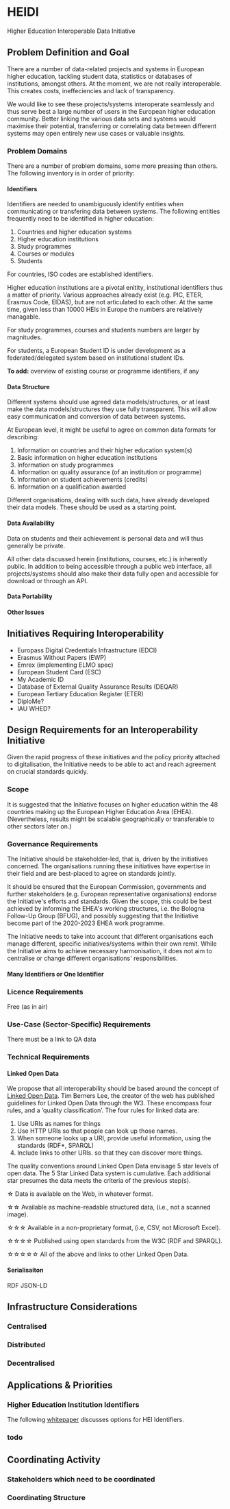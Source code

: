 # HEIDI
Higher Education Interoperable Data Initiative

## Problem Definition and Goal

There are a number of data-related projects and systems in European higher education, tackling student data, statistics or databases of institutions, amongst others. At the moment, we are not really interoperable. This creates costs, ineffeciencies and lack of transparency.

We would like to see these projects/systems interoperate seamlessly and thus serve best a large number of users in the European higher education community. Better linking the various data sets and systems would maximise their potential, transferring or correlating data between different systems may open entirely new use cases or valuable insights.

### Problem Domains

There are a number of problem domains, some more pressing than others. The following inventory is in order of priority:

#### Identifiers

Identifiers are needed to unambiguously identify entities when communicating or transfering data between systems. The following entities frequently need to be identified in higher education:

1. Countries and higher education systems
1. Higher education institutions
1. Study programmes
1. Courses or modules
1. Students

For countries, ISO codes are established identifiers.

Higher education institutions are a pivotal enitity, institutional identifiers thus a matter of priority. Various approaches already exist (e.g. PIC, ETER, Erasmus Code, EIDAS), but are not articulated to each other. At the same time, given less than 10000 HEIs in Europe the numbers are relatively managable.

For study programmes, courses and students numbers are larger by magnitudes.

For students, a European Student ID is under development as a federated/delegated system based on institutional student IDs.

**To add:** overview of existing course or programme identifiers, if any

#### Data Structure

Different systems should use agreed data models/structures, or at least make the data models/structures they use fully transparent. This will allow easy communication and conversion of data between systems.

At European level, it might be useful to agree on common data formats for describing:

1. Information on countries and their higher education system(s)
1. Basic information on higher education institutions
1. Information on study programmes
1. Information on quality assurance (of an institution or programme)
1. Information on student achievements (credits)
1. Information on a qualification awarded

Different organisations, dealing with such data, have already developed their data models. These should be used as a starting point.

#### Data Availability

Data on students and their achievement is personal data and will thus generally be private.

All other data discussed herein (institutions, courses, etc.) is inherently public. In addition to being accessible through a public web interface, all projects/systems should also make their data fully open and accessible for download or through an API.

#### Data Portability
#### Other Issues

## Initiatives Requiring Interoperability

- Europass Digital Credentials Infrastructure (EDCI)
- Erasmus Without Papers (EWP)
- Emrex (implementing ELMO spec)
- European Student Card (ESC)
- My Academic ID
- Database of External Quality Assurance Results (DEQAR)
- European Tertiary Education Register (ETER)
- DiploMe?
- IAU WHED?

## Design Requirements for an Interoperability Initiative

Given the rapid progress of these initiatives and the policy priority attached to digitalisation, the Initiative needs to be able to act and reach agreement on crucial standards quickly.

### Scope

It is suggested that the Initiative focuses on higher education within the 48 countries making up the European Higher Education Area (EHEA). (Nevertheless, results might be scalable geographically or transferable to other sectors later on.)

### Governance Requirements

The Initiative should be stakeholder-led, that is, driven by the initiatives concerned. The organisations running these initiatives have expertise in their field and are best-placed to agree on standards jointly.

It should be ensured that the European Commission, governments and further stakeholders (e.g. European representative organisations) endorse the Initiative's efforts and standards. Given the scope, this could be best achieved by informing the EHEA's working structures, i.e. the Bologna Follow-Up Group (BFUG), and possibly suggesting that the Initiative become part of the 2020-2023 EHEA work programme.

The Initiative needs to take into account that different organisations each manage different, specific initiatives/systems within their own remit. While the Initiative aims to achieve necessary harmonisation, it does not aim to centralise or change different organisations' responsibilities.

#### Many Identifiers or One Identifier

### Licence Requirements
Free (as in air)

### Use-Case (Sector-Specific) Requirements
There must be a link to QA data

### Technical Requirements

#### Linked Open Data
We propose that all interoperability should be based around the concept of [Linked Open Data](https://www.w3.org/wiki/LinkedData). Tim Berners Lee, the creator of the web has published guidelines for Linked Open Data through the W3. These encompass four rules, and a ‘quality classification’. The four rules for linked data are:

1. Use URIs as names for things
1. Use HTTP URIs so that people can look up those names.
1. When someone looks up a URI, provide useful information, using the standards (RDF*, SPARQL)
1. Include links to other URIs. so that they can discover more things.

The quality conventions around Linked Open Data envisage 5 star levels of open data. The 5 Star Linked Data system is cumulative. Each additional star presumes the data meets the criteria of the previous step(s).

☆ Data is available on the Web, in whatever format.	

☆☆ Available as machine-readable structured data, (i.e., not a scanned image).

☆☆☆ Available in a non-proprietary format, (i.e, CSV, not Microsoft Excel).	

☆☆☆☆ Published using open standards from the W3C (RDF and SPARQL).	

☆☆☆☆☆ All of the above and links to other Linked Open Data.




#### Serialisaiton
RDF
JSON-LD

## Infrastructure Considerations
### Centralised
### Distributed
### Decentralised

## Applications & Priorities
### Higher Education Institution Identifiers
The following 
[whitepaper](https://github.com/anthonycamilleri/HEIDI/blob/master/HEIDI%20HEI%20Identifiers%20Whitepaper.md) discusses options for HEI Identifiers.
### todo

## Coordinating Activity
### Stakeholders which need to be coordinated
### Coordinating Structure
